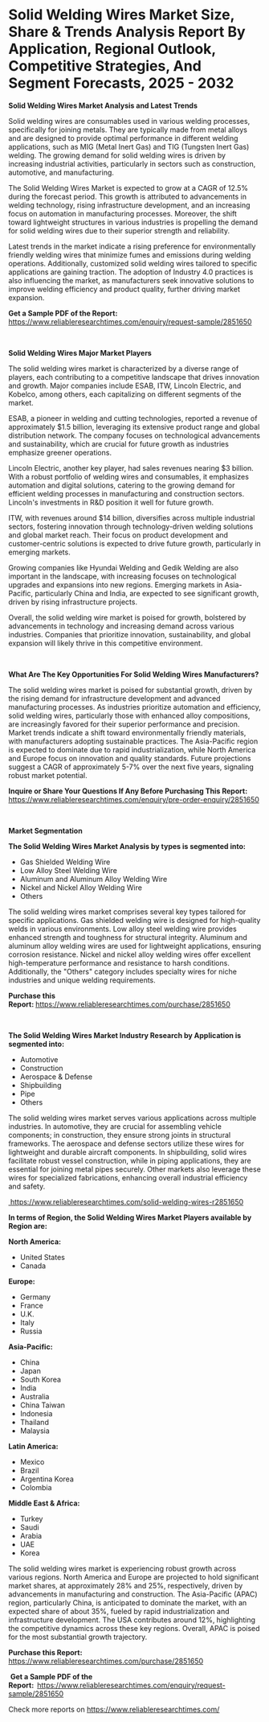 <p><h1>Solid Welding Wires Market Size, Share & Trends Analysis Report By Application, Regional Outlook, Competitive Strategies, And Segment Forecasts, 2025 - 2032</h1></p><p><strong>Solid Welding Wires Market Analysis and Latest Trends</strong></p>
<p><p>Solid welding wires are consumables used in various welding processes, specifically for joining metals. They are typically made from metal alloys and are designed to provide optimal performance in different welding applications, such as MIG (Metal Inert Gas) and TIG (Tungsten Inert Gas) welding. The growing demand for solid welding wires is driven by increasing industrial activities, particularly in sectors such as construction, automotive, and manufacturing.</p><p>The Solid Welding Wires Market is expected to grow at a CAGR of 12.5% during the forecast period. This growth is attributed to advancements in welding technology, rising infrastructure development, and an increasing focus on automation in manufacturing processes. Moreover, the shift toward lightweight structures in various industries is propelling the demand for solid welding wires due to their superior strength and reliability.</p><p>Latest trends in the market indicate a rising preference for environmentally friendly welding wires that minimize fumes and emissions during welding operations. Additionally, customized solid welding wires tailored to specific applications are gaining traction. The adoption of Industry 4.0 practices is also influencing the market, as manufacturers seek innovative solutions to improve welding efficiency and product quality, further driving market expansion.</p></p>
<p><strong>Get a Sample PDF of the Report:&nbsp;</strong> <a href="https://www.reliableresearchtimes.com/enquiry/request-sample/2851650?utm_campaign=2201&utm_medium=2&utm_source=Github&utm_content=ia&utm_term=11032025&utm_id=solid-welding-wires">https://www.reliableresearchtimes.com/enquiry/request-sample/2851650</a></p>
<p>&nbsp;</p>
<p><strong>Solid Welding Wires Major Market Players</strong></p>
<p><p>The solid welding wires market is characterized by a diverse range of players, each contributing to a competitive landscape that drives innovation and growth. Major companies include ESAB, ITW, Lincoln Electric, and Kobelco, among others, each capitalizing on different segments of the market. </p><p>ESAB, a pioneer in welding and cutting technologies, reported a revenue of approximately $1.5 billion, leveraging its extensive product range and global distribution network. The company focuses on technological advancements and sustainability, which are crucial for future growth as industries emphasize greener operations.</p><p>Lincoln Electric, another key player, had sales revenues nearing $3 billion. With a robust portfolio of welding wires and consumables, it emphasizes automation and digital solutions, catering to the growing demand for efficient welding processes in manufacturing and construction sectors. Lincoln's investments in R&D position it well for future growth.</p><p>ITW, with revenues around $14 billion, diversifies across multiple industrial sectors, fostering innovation through technology-driven welding solutions and global market reach. Their focus on product development and customer-centric solutions is expected to drive future growth, particularly in emerging markets.</p><p>Growing companies like Hyundai Welding and Gedik Welding are also important in the landscape, with increasing focuses on technological upgrades and expansions into new regions. Emerging markets in Asia-Pacific, particularly China and India, are expected to see significant growth, driven by rising infrastructure projects.</p><p>Overall, the solid welding wire market is poised for growth, bolstered by advancements in technology and increasing demand across various industries. Companies that prioritize innovation, sustainability, and global expansion will likely thrive in this competitive environment.</p></p>
<p>&nbsp;</p>
<p><strong>What Are The Key Opportunities For Solid Welding Wires Manufacturers?</strong></p>
<p><p>The solid welding wires market is poised for substantial growth, driven by the rising demand for infrastructure development and advanced manufacturing processes. As industries prioritize automation and efficiency, solid welding wires, particularly those with enhanced alloy compositions, are increasingly favored for their superior performance and precision. Market trends indicate a shift toward environmentally friendly materials, with manufacturers adopting sustainable practices. The Asia-Pacific region is expected to dominate due to rapid industrialization, while North America and Europe focus on innovation and quality standards. Future projections suggest a CAGR of approximately 5-7% over the next five years, signaling robust market potential.</p></p>
<p><strong>Inquire or Share Your Questions If Any Before Purchasing This Report:</strong> <a href="https://www.reliableresearchtimes.com/enquiry/pre-order-enquiry/2851650?utm_campaign=2201&utm_medium=2&utm_source=Github&utm_content=ia&utm_term=11032025&utm_id=solid-welding-wires">https://www.reliableresearchtimes.com/enquiry/pre-order-enquiry/2851650</a></p>
<p>&nbsp;</p>
<p><strong>Market Segmentation</strong></p>
<p><strong>The Solid Welding Wires Market Analysis by types is segmented into:</strong></p>
<p><ul><li>Gas Shielded Welding Wire</li><li>Low Alloy Steel Welding Wire</li><li>Aluminum and Aluminum Alloy Welding Wire</li><li>Nickel and Nickel Alloy Welding Wire</li><li>Others</li></ul></p>
<p><p>The solid welding wires market comprises several key types tailored for specific applications. Gas shielded welding wire is designed for high-quality welds in various environments. Low alloy steel welding wire provides enhanced strength and toughness for structural integrity. Aluminum and aluminum alloy welding wires are used for lightweight applications, ensuring corrosion resistance. Nickel and nickel alloy welding wires offer excellent high-temperature performance and resistance to harsh conditions. Additionally, the "Others" category includes specialty wires for niche industries and unique welding requirements.</p></p>
<p><strong>Purchase this Report:&nbsp;</strong><a href="https://www.reliableresearchtimes.com/purchase/2851650?utm_campaign=2201&utm_medium=2&utm_source=Github&utm_content=ia&utm_term=11032025&utm_id=solid-welding-wires">https://www.reliableresearchtimes.com/purchase/2851650</a></p>
<p>&nbsp;</p>
<p><strong>The Solid Welding Wires Market Industry Research by Application is segmented into:</strong></p>
<p><ul><li>Automotive</li><li>Construction</li><li>Aerospace & Defense</li><li>Shipbuilding</li><li>Pipe</li><li>Others</li></ul></p>
<p><p>The solid welding wires market serves various applications across multiple industries. In automotive, they are crucial for assembling vehicle components; in construction, they ensure strong joints in structural frameworks. The aerospace and defense sectors utilize these wires for lightweight and durable aircraft components. In shipbuilding, solid wires facilitate robust vessel construction, while in piping applications, they are essential for joining metal pipes securely. Other markets also leverage these wires for specialized fabrications, enhancing overall industrial efficiency and safety.</p></p>
<p><a href="https://www.reliableresearchtimes.com/solid-welding-wires-r2851650?utm_campaign=2201&utm_medium=2&utm_source=Github&utm_content=ia&utm_term=11032025&utm_id=solid-welding-wires">&nbsp;https://www.reliableresearchtimes.com/solid-welding-wires-r2851650</a></p>
<p><strong>In terms of Region, the Solid Welding Wires Market Players available by Region are:</strong></p>
<p>
    <p> <strong> North America: </strong>
        <ul>
            <li>United States</li>
            <li>Canada</li>
        </ul>
        </p> 
    <p> <strong> Europe: </strong>
        <ul>
            <li>Germany</li>
            <li>France</li>
            <li>U.K.</li>
            <li>Italy</li>
            <li>Russia</li>
        </ul>
        </p> 
    <p> <strong> Asia-Pacific: </strong>
        <ul>
            <li>China</li>
            <li>Japan</li>
            <li>South Korea</li>
            <li>India</li>
            <li>Australia</li>
            <li>China Taiwan</li>
            <li>Indonesia</li>
            <li>Thailand</li>
            <li>Malaysia</li>
        </ul>
        </p> 
    <p> <strong> Latin America: </strong>
        <ul>
            <li>Mexico</li>
            <li>Brazil</li>
            <li>Argentina Korea</li>
            <li>Colombia</li>
        </ul>
        </p> 
    <p> <strong> Middle East & Africa: </strong>
        <ul>
            <li>Turkey</li>
            <li>Saudi</li>
            <li>Arabia</li>
            <li>UAE</li>
            <li>Korea</li>
        </ul>
    </p>
    </p>
<p><p>The solid welding wires market is experiencing robust growth across various regions. North America and Europe are projected to hold significant market shares, at approximately 28% and 25%, respectively, driven by advancements in manufacturing and construction. The Asia-Pacific (APAC) region, particularly China, is anticipated to dominate the market, with an expected share of about 35%, fueled by rapid industrialization and infrastructure development. The USA contributes around 12%, highlighting the competitive dynamics across these key regions. Overall, APAC is poised for the most substantial growth trajectory.</p></p>
<p><strong>Purchase this Report: </strong><a href="https://www.reliableresearchtimes.com/purchase/2851650?utm_campaign=2201&utm_medium=2&utm_source=Github&utm_content=ia&utm_term=11032025&utm_id=solid-welding-wires">https://www.reliableresearchtimes.com/purchase/2851650</a></p>
<p>&nbsp;<strong>Get a Sample PDF of the Report:&nbsp;&nbsp;</strong><a href="https://www.reliableresearchtimes.com/enquiry/request-sample/2851650?utm_campaign=2201&utm_medium=2&utm_source=Github&utm_content=ia&utm_term=11032025&utm_id=solid-welding-wires">https://www.reliableresearchtimes.com/enquiry/request-sample/2851650</a></p>
<p><strong></strong></p>
<p>Check more reports on <a href="https://www.reliableresearchtimes.com/?utm_campaign=2201&utm_medium=2&utm_source=Github&utm_content=ia&utm_term=11032025&utm_id=solid-welding-wires">https://www.reliableresearchtimes.com/</a></p>